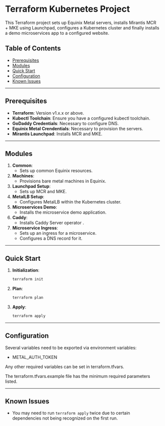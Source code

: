 # Terraform Kubernetes Project

This Terraform project sets up Equinix Metal servers, installs Mirantis MCR + MKE using Launchpad, configures a Kubernetes cluster and finally installs a demo microservices app to a configured website.

## Table of Contents

- [Prerequisites](#prerequisites)
- [Modules](#modules)
- [Quick Start](#quick-start)
- [Configuration](#configuration)
- [Known Issues](#known-issues)

---

## Prerequisites

- **Terraform**: Version v1.x.x or above.
- **Kubectl Toolchain**: Ensure you have a configured kubectl toolchain.
- **GoDaddy Credentials**: Necessary to configure DNS.
- **Equinix Metal Crendentials**: Necessary to provision the servers.
- **Mirantis Launchpad**: Installs MCR and MKE.

---

## Modules

1. **Common**:
   - Sets up common Equinix resources.
2. **Machines**:
   - Provisions bare metal machines in Equinix.
3. **Launchpad Setup**: 
   - Sets up MCR and MKE.
4. **MetalLB Setup**: 
   - Configures MetalLB within the Kubernetes cluster.
5. **Microservices Demo**:
   - Installs the microservice demo application.
6. **Caddy**:
   - Installs Caddy Server operator .     
7. **Microservice Ingress**: 
   - Sets up an ingress for a microservice.
   - Configures a DNS record for it.

---

## Quick Start

1. **Initialization**:
   ```bash
   terraform init
   ```
2. **Plan**:
   ```bash 
   terraform plan
   ```
3. **Apply**:
   ```bash   
   terraform apply
   ```

---

## Configuration

Several variables need to be exported via environment variables:

  * METAL_AUTH_TOKEN

Any other required variables can be set in terraform.tfvars.

The terraform.tfvars.example file has the minimum required parameters listed.  

---

## Known Issues

- You may need to run `terraform apply` twice due to certain dependencies not being recognized on the first run.
